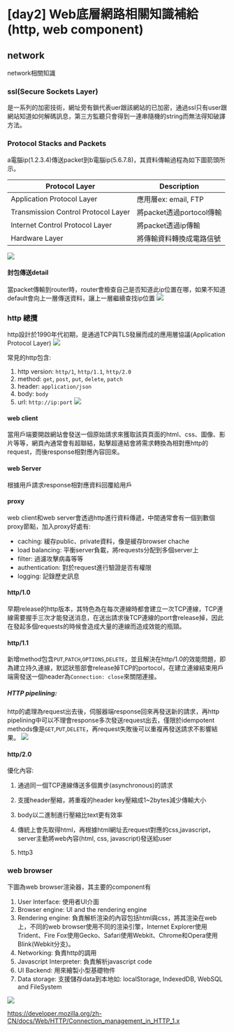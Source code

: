 # [day2] Web底層網路相關知識補給(http, web component)

## network
network相關知識
### ssl(Secure Sockets Layer) 
是一系列的加密技術，網址旁有鎖代表uer跟該網站的已加密，通過ssl只有user跟網站知道如何解碼訊息，第三方監聽只會得到一連串隨機的string而無法得知破譯方法。

### Protocol Stacks and Packets
a電腦ip(1.2.3.4)傳送packet到b電腦ip(5.6.7.8)，其資料傳輸過程為如下圖箭頭所示。

|Protocol Layer|Description|
|---|---|
|Application Protocol Layer|應用層ex: email, FTP|
|Transmission Control Protocol Layer|將packet透過portocol傳輸|
|Internet Control Protocol Layer|將packet透過ip傳輸|
|Hardware Layer|將傳輸資料轉換成電路信號|

![](https://i.imgur.com/NzWHpdI.png)

#### 封包傳送detail
當packet傳輸到router時，router會檢查自己是否知道此ip位置在哪，如果不知道default會向上一層傳送資料，讓上一層繼續查找ip位置
![](https://i.imgur.com/TCQUzKH.png)

### http 總攬
http設計於1990年代初期，是通過TCP與TLS發展而成的應用層協議(Application Protocol Layer)
![](https://i.imgur.com/VpssVYK.png)

常見的http包含:
1. http version: `http/1`, `http/1.1`, `http/2.0`
2. method: `get`, `post`, `put`, `delete`, `patch`
2. header: `application/json`
3. body: `body`
4. url: `http://ip:port`
![](https://i.imgur.com/ll72mfg.png)
    
#### web client
當用戶端要開啟網站會發送一個原始請求來獲取該頁頁面的html、css、圖像、影片等等，網頁內通常會有超聯結，點擊超連結會將需求轉換為相對應http的request，而後response相對應內容回來。

#### web Server
根據用戶請求response相對應資料回覆給用戶

#### proxy 
web client和web server會透過http進行資料傳遞，中間通常會有一個到數個proxy節點，加入proxy好處有:
- caching: 緩存public、private資料，像是緩存browser chache 
- load balancing: 平衡server負載，將requests分配到多個server上
- filter: 過濾攻擊病毒等等
- authentication: 對於request進行驗證是否有權限
- logging: 記錄歷史訊息

#### http/1.0
早期release的http版本，其特色為在每次連線時都會建立一次TCP連線，TCP連線需要握手三次才能發送消息，在送出請求後TCP連線的port會release掉，因此在發起多個requests的時候會造成大量的連線而造成效能的瓶頸。
#### http/1.1
新增method包含`PUT`,`PATCH`,`OPTIONS`,`DELETE`，並且解決在http/1.0的效能問題，即為建立持久連線，默認狀態部會release掉TCP的portocol，在建立連線結束用戶端需發送一個header為`Connection: close`來關閉連接。

##### HTTP pipelining: 
http的處理為request出去後，伺服器端response回來再發送新的請求，再http pipelining中可以不理會response多次發送request出去，僅限於idempotent methods像是`GET`,`PUT`,`DELETE`，再request失敗後可以重複再發送請求不影響結果。
![](https://i.imgur.com/Aj8yoLh.png)


#### http/2.0
優化內容:
1. 通過同一個TCP連線傳送多個異步(asynchronous)的請求
1. 支援header壓縮，將重複的header key壓縮成1~2bytes減少傳輸大小
2. body以二進制進行壓縮比text更有效率
3. 傳統上會先取得html，再根據html網址去request對應的css,javascript，server主動將web內容(html, css, javascript)發送給user


8. http3

### web browser
下圖為web browser渲染器，其主要的component有
1. User Interface: 使用者UI介面
2. Browser engine: UI and the rendering engine
3. Rendering engine: 負責解析渲染的內容包括html與css，將其渲染在web上，不同的web browser使用不同的渲染引擎，Internet Explorer使用Trident、Fire Fox使用Gecko、Safari使用Webkit、Chrome和Opera使用Blink(Webkit分支)。
4. Networking: 負責http的調用
5. Javascript Interpreter: 負責解析javascript code
6. UI Backend: 用來繪製小型基礎物件
7. Data storage: 支援儲存data到本地如: localStorage, IndexedDB, WebSQL and FileSystem

![](https://i.imgur.com/QQzBAgd.png)



https://developer.mozilla.org/zh-CN/docs/Web/HTTP/Connection_management_in_HTTP_1.x
